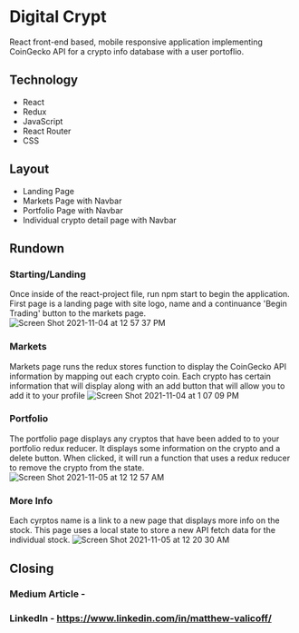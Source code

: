 # Digital Crypt
React front-end based, mobile responsive application implementing CoinGecko API for a crypto info database with a user portoflio.
## Technology
* React
* Redux
* JavaScript
* React Router
* CSS
## Layout
* Landing Page
* Markets Page with Navbar
* Portfolio Page with Navbar
* Individual crypto detail page with Navbar
## Rundown
### Starting/Landing
Once inside of the react-project file, run npm start to begin the application.
First page is a landing page with site logo, name and a continuance 'Begin Trading' button to the markets page.
![Screen Shot 2021-11-04 at 12 57 37 PM](https://user-images.githubusercontent.com/88062670/140393801-d6d95e3a-476e-4e32-9ac8-5ccc557ed678.png)
### Markets
Markets page runs the redux stores function to display the CoinGecko API information by mapping out each crypto coin. Each crypto has certain information that will display along with an add button that will allow you to add it to your profile
![Screen Shot 2021-11-04 at 1 07 09 PM](https://user-images.githubusercontent.com/88062670/140457247-3355d7fe-bb2d-4a0c-b9c1-717a653057b8.png)
### Portfolio
The portfolio page displays any cryptos that have been added to to your portfolio redux reducer. It displays some information on the crypto and a delete button. When clicked, it will run a function that uses a redux reducer to remove the crypto from the state.
![Screen Shot 2021-11-05 at 12 12 57 AM](https://user-images.githubusercontent.com/88062670/140461622-02ab6b62-6055-4117-b29f-28a1780dd657.png)
### More Info
Each cyrptos name is a link to a new page that displays more info on the stock. This page uses a local state to store a new API fetch data for the individual stock.
![Screen Shot 2021-11-05 at 12 20 30 AM](https://user-images.githubusercontent.com/88062670/140462209-70266653-b924-46be-8e41-d7687ad9f3ca.png)
## Closing
### Medium Article - 
### LinkedIn - https://www.linkedin.com/in/matthew-valicoff/
